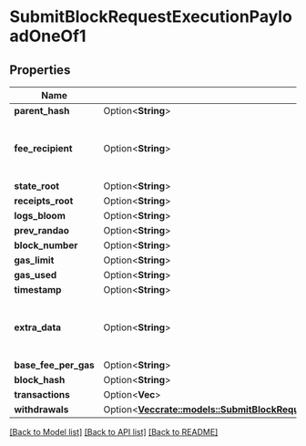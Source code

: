 # SubmitBlockRequestExecutionPayloadOneOf1

## Properties

Name | Type | Description | Notes
------------ | ------------- | ------------- | -------------
**parent_hash** | Option<**String**> |  | [optional]
**fee_recipient** | Option<**String**> | An address on the execution (Ethereum 1) network. | [optional]
**state_root** | Option<**String**> |  | [optional]
**receipts_root** | Option<**String**> |  | [optional]
**logs_bloom** | Option<**String**> |  | [optional]
**prev_randao** | Option<**String**> |  | [optional]
**block_number** | Option<**String**> |  | [optional]
**gas_limit** | Option<**String**> |  | [optional]
**gas_used** | Option<**String**> |  | [optional]
**timestamp** | Option<**String**> |  | [optional]
**extra_data** | Option<**String**> | Extra data on the execution (Ethereum 1) network. | [optional]
**base_fee_per_gas** | Option<**String**> |  | [optional]
**block_hash** | Option<**String**> |  | [optional]
**transactions** | Option<**Vec<String>**> |  | [optional]
**withdrawals** | Option<[**Vec<crate::models::SubmitBlockRequestExecutionPayloadOneOf1AllOf1WithdrawalsInner>**](submitBlock_request_execution_payload_oneOf_1_allOf_1_withdrawals_inner.md)> |  | [optional]

[[Back to Model list]](../README.md#documentation-for-models) [[Back to API list]](../README.md#documentation-for-api-endpoints) [[Back to README]](../README.md)


